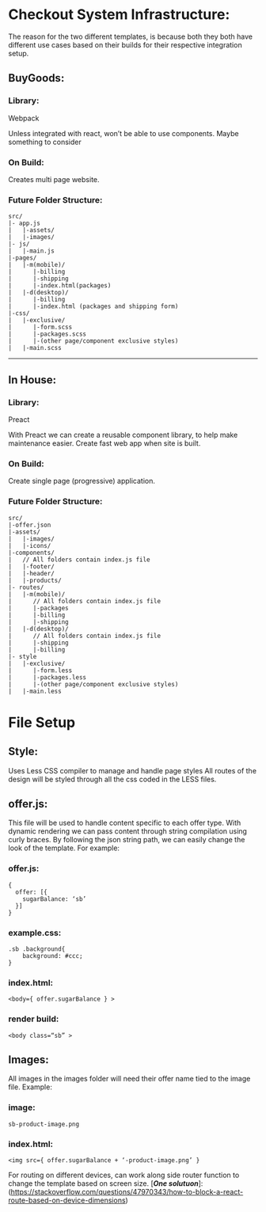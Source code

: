 # Checkout System Infrastructure:

The reason for the two different templates, is because both they both have different use cases based on their builds for their respective integration setup.

## BuyGoods:

### Library:
Webpack

Unless integrated with react, won’t be able to use components. Maybe something to consider

### On Build:
Creates multi page website.

### Future Folder Structure:
```
src/
|- app.js
|   |-assets/
|   |-images/
|- js/
|   |-main.js
|-pages/
|   |-m(mobile)/
|      |-billing
|      |-shipping
|      |-index.html(packages)  
|   |-d(desktop)/
|      |-billing
|      |-index.html (packages and shipping form)
|-css/
|   |-exclusive/
|      |-form.scss
|      |-packages.scss
|      |-(other page/component exclusive styles)
|   |-main.scss
```        

______________________________

## In House:

### Library:
Preact

With Preact we can create a reusable component library, to help make maintenance easier. Create fast web app when site is built.

### On Build:
Create single page (progressive) application.

### Future Folder Structure:
```
src/
|-offer.json
|-assets/
|   |-images/
|   |-icons/
|-components/
|   // All folders contain index.js file
|   |-footer/
|   |-header/
|   |-products/
|- routes/
|   |-m(mobile)/
|      // All folders contain index.js file  
|      |-packages
|      |-billing
|      |-shipping
|   |-d(desktop)/
|      // All folders contain index.js file  
|      |-shipping
|      |-billing
|- style
|   |-exclusive/
|      |-form.less
|      |-packages.less
|      |-(other page/component exclusive styles)
|   |-main.less
```
# File Setup

## Style:
Uses Less CSS compiler to manage and handle page styles
All routes of the design will be styled through all the css coded in the LESS files.

## offer.js:
This file will be used to handle content specific to each offer type. With dynamic rendering we can pass content through string compilation using curly braces. By following the json string path, we can easily change the look of the template. For example:


### offer.js:
```
{
  offer: [{
    sugarBalance: ‘sb’
  }]
}
```

### example.css:
```
.sb .background{
    background: #ccc;
}
```

### index.html:
```
<body={ offer.sugarBalance } >
```

### render build:
```
<body class=“sb” >
```

## Images:
All images in the images folder will need their offer name tied to the image file. Example:

### image:
```
sb-product-image.png
```

### index.html:
```
<img src={ offer.sugarBalance + ‘-product-image.png’ }
```

For routing on different devices, can work along side router function to change the template based on screen size.
[***One solutuon***]: (https://stackoverflow.com/questions/47970343/how-to-block-a-react-route-based-on-device-dimensions)
